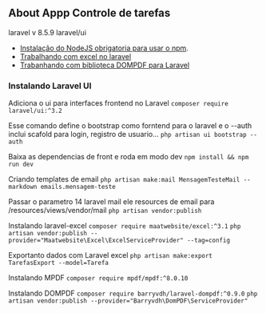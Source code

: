 ## About Appp Controle de tarefas
laravel v 8.5.9
laravel/ui

- [Instalação do NodeJS obrigatoria para usar o npm](https://nodejs.org/en).
- [Trabalhando com excel no laravel](https://laravel-excel.com/)
- [Trabanhando com biblioteca DOMPDF para Laravel](https://github.com/barryvdh/laravel-dompdf)

### Instalando Laravel UI

Adiciona o ui para interfaces frontend no Laravel
```composer require laravel/ui:^3.2```

Esse comando define o bootstrap como forntend para o laravel  e o --auth inclui scafold para login, registro de usuario...
```php artisan ui bootstrap --auth```

Baixa as dependencias de front e roda em modo dev
```npm install && npm run dev```

Criando templates de email
```php artisan make:mail MensagemTesteMail --markdown emails.mensagem-teste```

Passar o parametro 14 laravel mail ele resources de email para /resources/views/vendor/mail
```php artisan vendor:publish```

Instalando laravel-excel
```composer require maatwebsite/excel:^3.1```
```php artisan vendor:publish --provider="Maatwebsite\Excel\ExcelServiceProvider" --tag=config```

Exportanto dados com Laravel excel
```php artisan make:export TarefasExport --model=Tarefa```

Instalando MPDF
```composer require mpdf/mpdf:^8.0.10```

Instalando DOMPDF
```composer require barryvdh/laravel-dompdf:^0.9.0```
```php artisan vendor:publish --provider="Barryvdh\DomPDF\ServiceProvider"```

